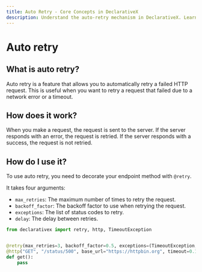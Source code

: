 ```yaml
---
title: Auto Retry - Core Concepts in DeclarativeX
description: Understand the auto-retry mechanism in DeclarativeX. Learn how to implement retries in your HTTP clients for better fault tolerance.
---
```


# Auto retry

## What is auto retry?

Auto retry is a feature that allows you to automatically retry a failed HTTP request. This is useful when you want to retry a request that failed due to a network error or a timeout.

## How does it work?

When you make a request, the request is sent to the server. If the server responds with an error, the request is retried. If the server responds with a success, the request is not retried.

## How do I use it?

To use auto retry, you need to decorate your endpoint method with `@retry`.

It takes four arguments:

- `max_retries`: The maximum number of times to retry the request.
- `backoff_factor`: The backoff factor to use when retrying the request.
- `exceptions`: The list of status codes to retry.
- `delay`: The delay between retries.


```python
from declarativex import retry, http, TimeoutException


@retry(max_retries=3, backoff_factor=0.5, exceptions=(TimeoutException,), delay=0.5)
@http("GET", "/status/500", base_url="https://httpbin.org", timeout=0.1)
def get():
    pass
```

